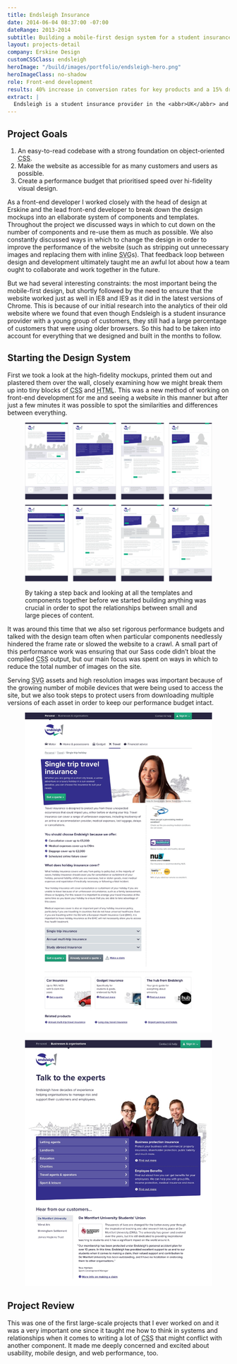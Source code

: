 ```yaml
---
title: Endsleigh Insurance
date: 2014-06-04 08:37:00 -07:00
dateRange: 2013-2014
subtitle: Building a mobile-first design system for a student insurance company.
layout: projects-detail
company: Erskine Design
customCSSClass: endsleigh
heroImage: "/build/images/portfolio/endsleigh-hero.png"
heroImageClass: no-shadow
role: Front-end development
results: 40% increase in conversion rates for key products and a 15% drop in the number of calls to their customer service centre
extract: |
  Endsleigh is a student insurance provider in the <abbr>UK</abbr> and I worked with them to develop a framework capable of supporting their vast array of products and services, focusing specifically on object-oriented <abbr>CSS</abbr> and web performance. The goal was to hand over a design system and web app that could be maintained by their internal team of developers, designers and project managers.
---
```


## Project Goals

1. An easy-to-read codebase with a strong foundation on object-oriented <abbr title='cascading style sheets'>CSS</abbr>.
2. Make the website as accessible for as many customers and users as possible.
3. Create a performance budget that prioritised speed over hi-fidelity visual design.

As a front-end developer I worked closely with the head of design at Erskine and the lead front-end developer to break down the design mockups into an ellaborate system of components and templates. Throughout the project we discussed ways in which to cut down on the number of components and re-use them as much as possible. We also constantly discussed ways in which to change the design in order to improve the performance of the website (such as stripping out unnecessary images and replacing them with inline <abbr title='scalable vector graphics'>SVG</abbr>s). That feedback loop between design and development ultimately taught me an awful lot about how a team ought to collaborate and work together in the future.

But we had several interesting constraints: the most important being the mobile-first design, but shortly followed by the need to ensure that the website worked just as well in IE8 and IE9 as it did in the latest versions of Chrome. This is because of our initial research into the analytics of their old website where we found that even though Endsleigh is a student insurance provider with a young group of customers, they still had a large percentage of customers that were using older browsers. So this had to be taken into account for everything that we designed and built in the months to follow.


## Starting the Design System

First we took a look at the high-fidelity mockups, printed them out and plastered them over the wall, closely examining how we might break them up into tiny blocks of <abbr title='cascading style sheets'>CSS</abbr> and <abbr title='hypertext markup language'>HTML</abbr>. This was a new method of working on front-end development for me and seeing a website in this manner but after just a few minutes it was possible to spot the similarities and differences between everything.

<div class='m-wrapper--unpadded-wide'>
  <figure class='cell-t20'>
    <img src="/build/images/portfolio/endsleigh-layouts.png">
    <figcaption>
      <p>By taking a step back and looking at all the templates and components together before we started building anything was crucial in order to spot the relationships between small and large pieces of content.</p>
    </figcaption>
  </figure>
</div>

It was around this time that we also set rigorous performance budgets and talked with the design team often when particular components needlessly hindered the frame rate or slowed the website to a crawl. A small part of this performance work was ensuring that our Sass code didn’t bloat the compiled <abbr title='cascading style sheets'>CSS</abbr> output, but our main focus was spent on ways in which to reduce the total number of images on the site.

Serving <abbr title='scalable vector graphics'>SVG</abbr> assets and high resolution images was important because of the growing number of mobile devices that were being used to access the site, but we also took steps to protect users from downloading multiple versions of each asset in order to keep our performance budget intact.

<div class='side-by-side equal-height'>
  <div class='side-by-side__child'>
    <figure class='h-bordered'>
      <img src="/build/images/work/endsleigh/endsleigh-desktop-detail.jpg">
    </figure>
  </div>

  <div class='side-by-side__child'>
    <figure class='h-bordered'>
      <img src="/build/images/work/endsleigh/endsleigh-desktop-business.jpg">
    </figure>
  </div>
</div>


## Project Review

This was one of the first large-scale projects that I ever worked on and it was a very important one since it taught me how to think in systems and relationships when it comes to writing a lot of <abbr title='cascading style sheets'>CSS</abbr> that might conflict with another component. It made me deeply concerned and excited about usability, mobile design, and web performance, too.

